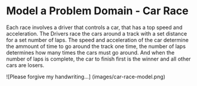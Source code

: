 # Model a Problem Domain - Car Race

Each race involves a driver that controls a car, that has a top speed and acceleration. The Drivers race the cars around a track with a set distance for a set number of laps. The speed and acceleration of the car determine the ammount of time to go around the track one time, the number of laps determines how many times the cars must go around. And when the number of laps is complete, the car to finish first is the winner and all other cars are losers.

![Please forgive my handwriting...] (images/car-race-model.png)
